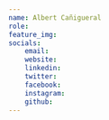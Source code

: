 ```yaml
---
name: Albert Cañigueral
role:
feature_img:
socials:
    email:
    website:
    linkedin:
    twitter:
    facebook:
    instagram:
    github:
---
```

